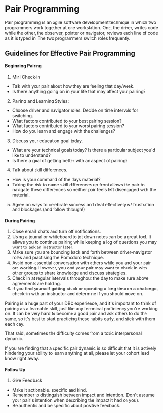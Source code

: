 # Pair Programming

Pair programming is an agile software development technique in which two programmers work together at one workstation. One, the driver, writes code while the other, the observer, pointer or navigator, reviews each line of code as it is typed in. The two programmers switch roles frequently.

## Guidelines for Effective Pair Programming

####  Beginning Pairing

1. Mini Check-in
  - Talk with your pair about how they are feeling that day/week. 
  - Is there anything going on in your life that may affect your pairing?
  
2. Pairing and Learning Styles: 
  - Choose driver and navigator roles.  Decide on time intervals for switching.
  - What factors contributed to your best pairing session? 
  - What factors contributed to your worst pairing session?
  - How do you learn and engage with the challenges?

3. Discuss your education goal today. 
  - What are your technical goals today?  Is there a particular subject you'd like to understand?
  - Is there a goal of getting better with an aspect of pairing?
  
4. Talk about skill differences. 
  - How is your command of the days material? 
  - Taking the risk to name skill differences up front allows the pair to navigate these differences so neither pair     feels left disengaged with the material.
  
5. Agree on ways to celebrate success and deal effectively w/ frustration and blockages (and follow through!)

#### During Pairing

1.  Close email, chats and turn off notifications.
2.  Using a journal or whiteboard to jot down notes can be a great tool. It allows you to continue pairing while keeping a log of questions you may want to ask an instructor later.
3.  Make sure you are bouncing back and forth between driver-navigator roles and practising the Pomodoro technique.
4.  Avoid non-essential conversation with others while you and your pair are working. However, you and your pair may want to check in with other groups to share knowledge and discuss strategies.
6.  Check in at regular intervals throughout the day to make sure above agreements are holding.
7.  If you find yourself getting stuck or spending a long time on a challenge, check-in with an instructor and determine if you should move on.

Pairing is a huge part of your DBC experience, and it's important to think of pairing as a learnable skill, just like any technical proficiency you're working on. It can be very hard to become a good pair and ask others to do the same, so it's best to start practicing these habits early, and stick with them each day.

That said, sometimes the difficulty comes from a toxic interpersonal dynamic.

If you are finding that a specific pair dynamic is so difficult that it is actively hindering your ability to learn anything at all, please let your cohort lead know right away.



#### Follow Up

1. Give Feedback  
  - Make it actionable, specific and kind.
  - Remember to distinguish between impact and intention.  (Don't assume your pair's intention when describing the       impact it had on you).
  - Be authentic and be specific about positive feedback. 
